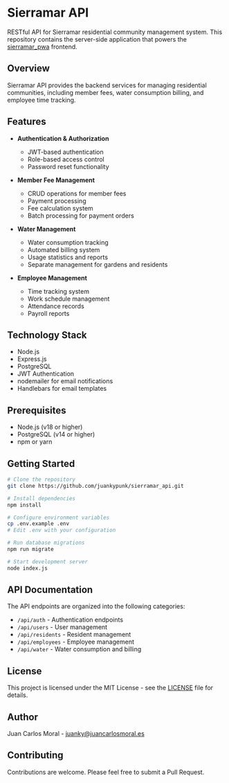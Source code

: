 # Sierramar API

RESTful API for Sierramar residential community management system. This repository contains the server-side application that powers the [sierramar_pwa](https://github.com/juankypunk/sierramar_pwa) frontend.

## Overview

Sierramar API provides the backend services for managing residential communities, including member fees, water consumption billing, and employee time tracking.

## Features

- **Authentication & Authorization**
  - JWT-based authentication
  - Role-based access control
  - Password reset functionality

- **Member Fee Management**
  - CRUD operations for member fees
  - Payment processing
  - Fee calculation system
  - Batch processing for payment orders

- **Water Management**
  - Water consumption tracking
  - Automated billing system
  - Usage statistics and reports
  - Separate management for gardens and residents

- **Employee Management**
  - Time tracking system
  - Work schedule management
  - Attendance records
  - Payroll reports

## Technology Stack

- Node.js
- Express.js
- PostgreSQL
- JWT Authentication
- nodemailer for email notifications
- Handlebars for email templates

## Prerequisites

- Node.js (v18 or higher)
- PostgreSQL (v14 or higher)
- npm or yarn

## Getting Started

```bash
# Clone the repository
git clone https://github.com/juankypunk/sierramar_api.git

# Install dependencies
npm install

# Configure environment variables
cp .env.example .env
# Edit .env with your configuration

# Run database migrations
npm run migrate

# Start development server
node index.js


```

## API Documentation

The API endpoints are organized into the following categories:

- `/api/auth` - Authentication endpoints
- `/api/users` - User management
- `/api/residents` - Resident management
- `/api/employees` - Employee management
- `/api/water` - Water consumption and billing

## License

This project is licensed under the MIT License - see the [LICENSE](LICENSE) file for details.

## Author

Juan Carlos Moral - juanky@juancarlosmoral.es

## Contributing

Contributions are welcome. Please feel free to submit a Pull Request.